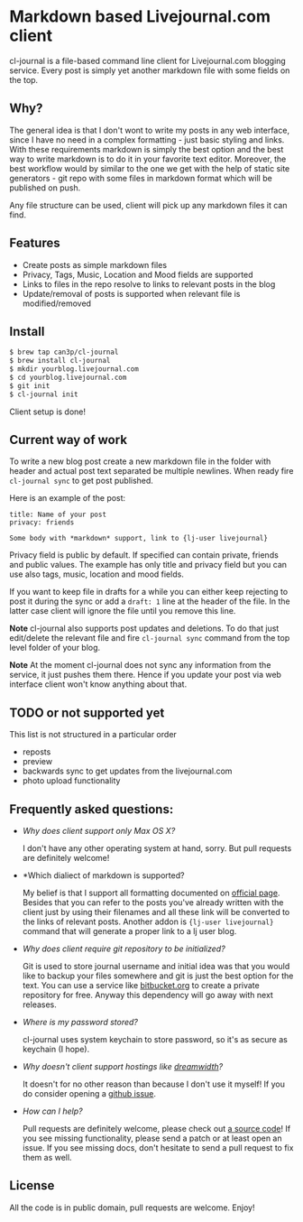 # Markdown based Livejournal.com client

cl-journal is a file-based command line client for Livejournal.com blogging
service. Every post is simply yet another markdown file with some fields on the
top.

## Why?

The general idea is that I don't wont to write my posts in any web interface,
since I have no need in a complex formatting - just basic styling and links.
With these requirements markdown is simply the best option and the best way to
write markdown is to do it in your favorite text editor.  Moreover, the best
workflow would by similar to the one we get with the help of static site
generators - git repo with some files in markdown format which will be
published on push.

Any file structure can be used, client will pick up any markdown files it can
find.

## Features

* Create posts as simple markdown files
* Privacy, Tags, Music, Location and Mood fields are supported
* Links to files in the repo resolve to links to relevant posts in the blog
* Update/removal of posts is supported when relevant file is modified/removed

## Install

~~~bash
$ brew tap can3p/cl-journal
$ brew install cl-journal
$ mkdir yourblog.livejournal.com
$ cd yourblog.livejournal.com
$ git init
$ cl-journal init
~~~

Client setup is done!

## Current way of work

To write a new blog post create a new markdown file in the folder with header
and actual post text separated be multiple newlines.  When ready fire
`cl-journal sync` to get post published.

Here is an example of the post:

~~~
title: Name of your post
privacy: friends

Some body with *markdown* support, link to {lj-user livejournal}
~~~

Privacy field is public by default. If specified can contain private, friends
and public values.  The example has only title and privacy field but you can
use also tags, music, location and mood fields.

If you want to keep file in drafts for a while you can either keep rejecting to
post it during the sync or add a `draft: 1` line at the header of the file. In
the latter case client will ignore the file until you remove this line.

**Note** cl-journal also supports post updates and deletions. To do that just
edit/delete the relevant file and fire `cl-journal sync` command from the
top level folder of your blog.

**Note** At the moment cl-journal does not sync any information from the
service, it just pushes them there. Hence if you update your post via
web interface client won't know anything about that.

## TODO or not supported yet

This list is not structured in a particular order

* reposts
* preview
* backwards sync to get updates from the livejournal.com
* photo upload functionality

## Frequently asked questions:

- *Why does client support only Max OS X?*

  I don't have any other operating system at hand, sorry. But pull requests are
  definitely welcome!

- *Which dialiect of markdown is supported?

  My belief is that I support all formatting documented on [official
  page](https://daringfireball.net/projects/markdown/).  Besides that you can
  refer to the posts you've already written with the client just by using their
  filenames and all these link will be converted to the links of relevant
  posts. Another addon is `{lj-user livejournal}` command that will generate a
  proper link to a lj user blog.

- *Why does client require git repository to be initialized?*

  Git is used to store journal username and initial idea was that you would
  like to backup your files somewhere and git is just the best option for the
  text. You can use a service like [bitbucket.org](https://bitbucket.org) to
  create a private repository for free. Anyway this dependency will go away
  with next releases.

- *Where is my password stored?*

  cl-journal uses system keychain to store password, so it's as secure as
  keychain (I hope).

- *Why doesn't client support hostings like [dreamwidth](https://www.dreamwidth.org/)?*

  It doesn't for no other reason than because I don't use it myself! If you do
  consider opening a [github issue](https://github.com/can3p/cl-journal/issues).

- *How can I help?*

  Pull requests are definitely welcome, please check out [a source
  code](https://github.com/can3p/cl-journal)!  If you see missing
  functionality, please send a patch or at least open an issue. If you see
  missing docs, don't hesitate to send a pull request to fix them as well.

## License

All the code is in public domain, pull requests are welcome. Enjoy!
